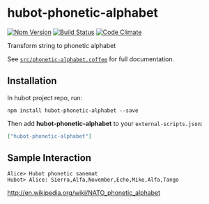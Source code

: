# hubot-phonetic-alphabet

[![Npm Version](http://img.shields.io/npm/v/hubot-phonetic-alphabet.svg?style=flat)](http://badge.fury.io/js/hubot-phonetic-alphabet)
[![Build Status](http://img.shields.io/travis/sanemat/hubot-phonetic-alphabet/master.svg?style=flat)](https://travis-ci.org/sanemat/hubot-phonetic-alphabet)
[![Code Climate](http://img.shields.io/codeclimate/github/sanemat/hubot-phonetic-alphabet.svg?style=flat)](https://codeclimate.com/github/sanemat/hubot-phonetic-alphabet)

Transform string to phonetic alphabet

See [`src/phonetic-alphabet.coffee`](src/phonetic-alphabet.coffee) for full documentation.

## Installation

In hubot project repo, run:

`npm install hubot-phonetic-alphabet --save`

Then add **hubot-phonetic-alphabet** to your `external-scripts.json`:

```json
["hubot-phonetic-alphabet"]
```

## Sample Interaction

```
Alice> Hubot phonetic sanemat
Hubot> Alice: Sierra,Alfa,November,Echo,Mike,Alfa,Tango
```

http://en.wikipedia.org/wiki/NATO_phonetic_alphabet
